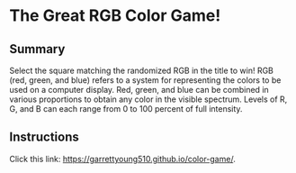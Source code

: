 # The Great RGB Color Game!

## Summary

Select the square matching the randomized RGB in the title to win! RGB (red, green, and blue) refers to a system for representing the colors to be used on a computer display. Red, green, and blue can be combined in various proportions to obtain any color in the visible spectrum. Levels of R, G, and B can each range from 0 to 100 percent of full intensity.

## Instructions

Click this link: https://garrettyoung510.github.io/color-game/. 
